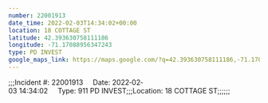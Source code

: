 ```yaml
---
number: 22001913
date_time: 2022-02-03T14:34:02+00:00
location: 18 COTTAGE ST
latitude: 42.393630758111186
longitude: -71.17088956347243
type: PD INVEST
google_maps_link: https://maps.google.com/?q=42.393630758111186,-71.17088956347243
---
```


;;;Incident #: 22001913     Date: 2022‐02‐03 14:34:02     Type: 911 PD INVEST;;;Location: 18 COTTAGE ST;;;;;;
